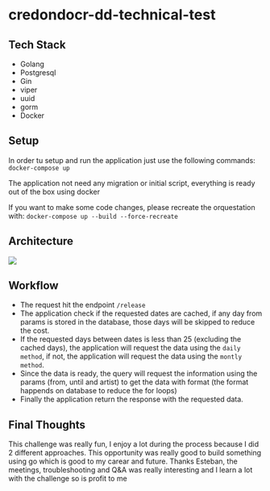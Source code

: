 # credondocr-dd-technical-test


## Tech Stack
- Golang 
- Postgresql
- Gin
- viper
- uuid
- gorm
- Docker

## Setup
In order tu setup and run the application just use the following commands:
`docker-compose up`

The application not need any migration or initial script, everything is ready out of the box using docker

If you want to make some code changes, please recreate the orquestation with:
`docker-compose up --build --force-recreate`

## Architecture
![](https://i.imgur.com/Wdv8do7.png)
## Workflow

- The request hit the endpoint `/release`
- The application check if the requested dates are cached, if any day from params is stored in the database, those days will be skipped to reduce the cost.
- If the requested days between dates is less than 25 (excluding the cached days), the application will request the data using the `daily method`, if not, the application will request the data using the `montly method`.
- Since the data is ready, the query will request the information using the params (from, until and artist) to get the data with format (the format happends on database to reduce the for loops)
- Finally the application return the response with the requested data.


## Final Thoughts
This challenge was really fun, I enjoy a lot during the process because I did 2 different approaches. This opportunity was really good to build something using go which is good to my carear and future.
Thanks Esteban, the meetings, troubleshooting and Q&A was really interesting and I learn a lot with the challenge so is profit to me
